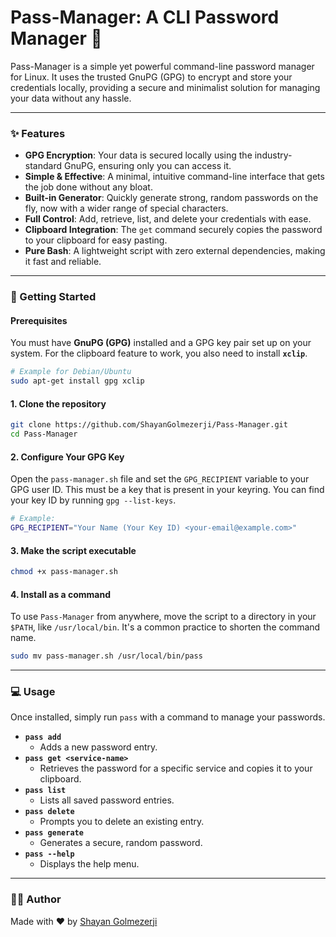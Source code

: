 # Pass-Manager: A CLI Password Manager 🔐

Pass-Manager is a simple yet powerful command-line password manager for Linux. It uses the trusted GnuPG (GPG) to encrypt and store your credentials locally, providing a secure and minimalist solution for managing your data without any hassle.

-----

### ✨ Features

  * **GPG Encryption**: Your data is secured locally using the industry-standard GnuPG, ensuring only you can access it.
  * **Simple & Effective**: A minimal, intuitive command-line interface that gets the job done without any bloat.
  * **Built-in Generator**: Quickly generate strong, random passwords on the fly, now with a wider range of special characters.
  * **Full Control**: Add, retrieve, list, and delete your credentials with ease.
  * **Clipboard Integration**: The `get` command securely copies the password to your clipboard for easy pasting.
  * **Pure Bash**: A lightweight script with zero external dependencies, making it fast and reliable.

-----

### 🚀 Getting Started

#### Prerequisites

You must have **GnuPG (GPG)** installed and a GPG key pair set up on your system. For the clipboard feature to work, you also need to install **`xclip`**.

```bash
# Example for Debian/Ubuntu
sudo apt-get install gpg xclip
```

#### 1\. Clone the repository

```bash
git clone https://github.com/ShayanGolmezerji/Pass-Manager.git
cd Pass-Manager
```

#### 2\. Configure Your GPG Key

Open the `pass-manager.sh` file and set the `GPG_RECIPIENT` variable to your GPG user ID. This must be a key that is present in your keyring. You can find your key ID by running `gpg --list-keys`.

```bash
# Example:
GPG_RECIPIENT="Your Name (Your Key ID) <your-email@example.com>"
```

#### 3\. Make the script executable

```bash
chmod +x pass-manager.sh
```

#### 4\. Install as a command

To use `Pass-Manager` from anywhere, move the script to a directory in your `$PATH`, like `/usr/local/bin`. It's a common practice to shorten the command name.

```bash
sudo mv pass-manager.sh /usr/local/bin/pass
```

-----

### 💻 Usage

Once installed, simply run `pass` with a command to manage your passwords.

  * **`pass add`**
      * Adds a new password entry.
  * **`pass get <service-name>`**
      * Retrieves the password for a specific service and copies it to your clipboard.
  * **`pass list`**
      * Lists all saved password entries.
  * **`pass delete`**
      * Prompts you to delete an existing entry.
  * **`pass generate`**
      * Generates a secure, random password.
  * **`pass --help`**
      * Displays the help menu.

-----

### 👨‍💻 Author

Made with ❤️ by [Shayan Golmezerji](https://www.google.com/search?q=https://github.com/shayangolmezerji)
